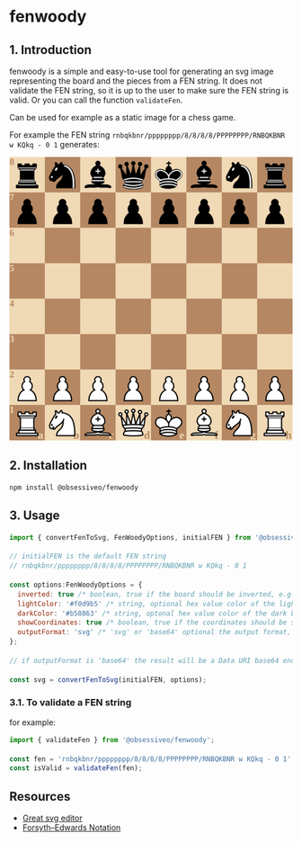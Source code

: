 # fenwoody

## 1. Introduction

fenwoody is a simple and easy-to-use tool for generating an svg image representing the board and the pieces from a FEN string.
It does not validate the FEN string, so it is up to the user to make sure the FEN string is valid. Or you can call the function `validateFen`.

Can be used for example as a static image for a chess game.

For example the FEN string `rnbqkbnr/pppppppp/8/8/8/8/PPPPPPPP/RNBQKBNR w KQkq - 0 1` generates:

![For example](/assets/example.svg)

## 2. Installation

```bash
npm install @obsessiveo/fenwoody
```

## 3. Usage

```javascript
import { convertFenToSvg, FenWoodyOptions, initialFEN } from '@obsessiveo/fenwoody';

// initialFEN is the default FEN string
// rnbqkbnr/pppppppp/8/8/8/8/PPPPPPPP/RNBQKBNR w KQkq - 0 1

const options:FenWoodyOptions = {
  inverted: true /* boolean, true if the board should be inverted, e.g. black pieces at the bottom */,
  lightColor: '#f0d9b5' /* string, optional hex value color of the light board squares, defaults to #f0d9b5 (# is a must)  */,
  darkColor: '#b58863' /* string, optonal hex value color of the dark board squares, defaults to #b58863 (# is a must) */,
  showCoordinates: true /* boolean, true if the coordinates should be shown, e.g. ranks and files */,
  outputFormat: 'svg' /* 'svg' or 'base64' optional the output format, defaults to 'svg' */,
};

// if outputFormat is 'base64' the result will be a Data URI base64 encoded string, e.g. string "data:image/svg+xml;base64,..."

const svg = convertFenToSvg(initialFEN, options);
```

### 3.1. To validate a FEN string

for example:
```javascript
import { validateFen } from '@obsessiveo/fenwoody';

const fen = 'rnbqkbnr/pppppppp/8/8/8/8/PPPPPPPP/RNBQKBNR w KQkq - 0 1';
const isValid = validateFen(fen);
```
## Resources
- [Great svg editor](https://editsvgcode.com/)
- [Forsyth–Edwards Notation](https://en.wikipedia.org/wiki/Forsyth%E2%80%93Edwards_Notation)